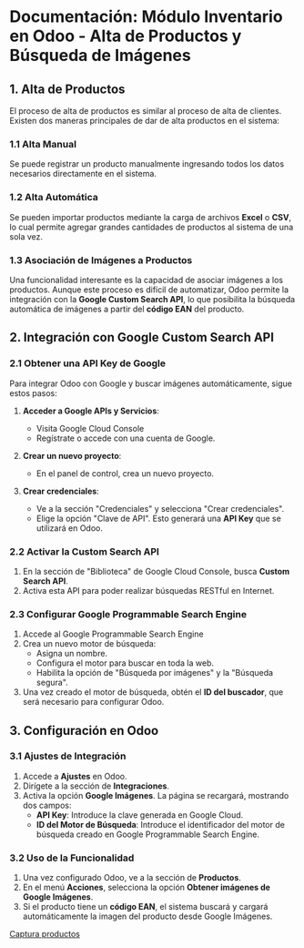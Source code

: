 # Documentación: Módulo Inventario en Odoo - Alta de Productos y Búsqueda de Imágenes

## 1. Alta de Productos
El proceso de alta de productos es similar al proceso de alta de clientes. Existen dos maneras principales de dar de alta productos en el sistema:

### 1.1 Alta Manual
Se puede registrar un producto manualmente ingresando todos los datos necesarios directamente en el sistema.

### 1.2 Alta Automática
Se pueden importar productos mediante la carga de archivos **Excel** o **CSV**, lo cual permite agregar grandes cantidades de productos al sistema de una sola vez.

### 1.3 Asociación de Imágenes a Productos
Una funcionalidad interesante es la capacidad de asociar imágenes a los productos. Aunque este proceso es difícil de automatizar, Odoo permite la integración con la **Google Custom Search API**, lo que posibilita la búsqueda automática de imágenes a partir del **código EAN** del producto.

## 2. Integración con Google Custom Search API

### 2.1 Obtener una API Key de Google
Para integrar Odoo con Google y buscar imágenes automáticamente, sigue estos pasos:

1. **Acceder a Google APIs y Servicios**:
   - Visita Google Cloud Console
   - Regístrate o accede con una cuenta de Google.

2. **Crear un nuevo proyecto**:
   - En el panel de control, crea un nuevo proyecto.

3. **Crear credenciales**:
   - Ve a la sección "Credenciales" y selecciona "Crear credenciales".
   - Elige la opción "Clave de API". Esto generará una **API Key** que se utilizará en Odoo.

### 2.2 Activar la Custom Search API
1. En la sección de "Biblioteca" de Google Cloud Console, busca **Custom Search API**.
2. Activa esta API para poder realizar búsquedas RESTful en Internet.

### 2.3 Configurar Google Programmable Search Engine
1. Accede al Google Programmable Search Engine
2. Crea un nuevo motor de búsqueda:
   - Asigna un nombre.
   - Configura el motor para buscar en toda la web.
   - Habilita la opción de "Búsqueda por imágenes" y la "Búsqueda segura".
3. Una vez creado el motor de búsqueda, obtén el **ID del buscador**, que será necesario para configurar Odoo.

## 3. Configuración en Odoo

### 3.1 Ajustes de Integración
1. Accede a **Ajustes** en Odoo.
2. Dirígete a la sección de **Integraciones**.
3. Activa la opción **Google Imágenes**. La página se recargará, mostrando dos campos:
   - **API Key**: Introduce la clave generada en Google Cloud.
   - **ID del Motor de Búsqueda**: Introduce el identificador del motor de búsqueda creado en Google Programmable Search Engine.

### 3.2 Uso de la Funcionalidad
1. Una vez configurado Odoo, ve a la sección de **Productos**.
2. En el menú **Acciones**, selecciona la opción **Obtener imágenes de Google Imágenes**.
3. Si el producto tiene un **código EAN**, el sistema buscará y cargará automáticamente la imagen del producto desde Google Imágenes.

[Captura productos](https://imgur.com/a/ucT8waf)